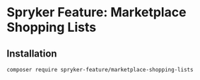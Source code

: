 # Spryker Feature: Marketplace Shopping Lists



## Installation

```
composer require spryker-feature/marketplace-shopping-lists
```
